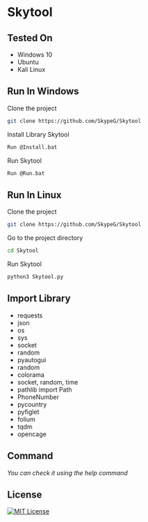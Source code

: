 # Skytool

## Tested On

- Windows 10
- Ubuntu
- Kali Linux

## Run In Windows
Clone the project

```bash
git clone https://github.com/SkypeG/Skytool
```

Install Library Skytool

```bash
Run @Install.bat
```

Run Skytool

```bash
Run @Run.bat
```

## Run In Linux
Clone the project

```bash
git clone https://github.com/SkypeG/Skytool
```

Go to the project directory

```bash
cd Skytool
```

Run Skytool

```bash
python3 Skytool.py
```

## Import Library
- requests
- json
- os
- sys
- socket
- random
- pyautogui
- random
- colorama
- socket, random, time
- pathlib import Path
- PhoneNumber
- pycountry
- pyfiglet
- folium
- tqdm
- opencage

## Command
*You can check it using the help command*

## License
[![MIT License](https://img.shields.io/badge/License-MIT-green.svg)](https://choosealicense.com/licenses/mit/)
